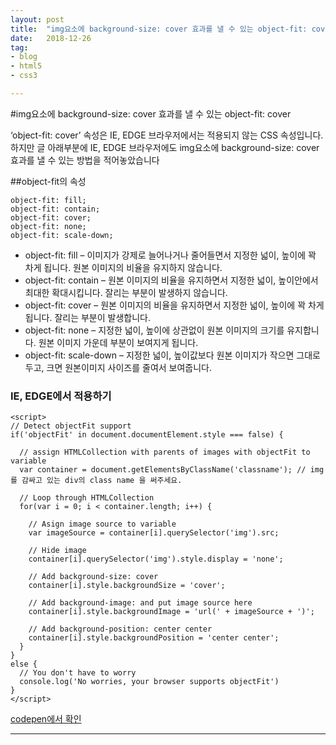 ```yaml
---
layout: post
title:  "img요소에 background-size: cover 효과를 낼 수 있는 object-fit: cover"
date:   2018-12-26
tag:
- blog
- html5
- css3

---
```


#img요소에 background-size: cover 효과를 낼 수 있는 object-fit: cover

‘object-fit: cover’ 속성은 IE, EDGE 브라우저에서는 적용되지 않는 CSS 속성입니다. 하지만 글 아래부분에 IE, EDGE 브라우저에도 img요소에 background-size: cover 효과를 낼 수 있는 방법을 적어놓았습니다


##object-fit의 속성
```
object-fit: fill;
object-fit: contain;
object-fit: cover;
object-fit: none;
object-fit: scale-down;
```
- object-fit: fill – 이미지가 강제로 늘어나거나 줄어들면서 지정한 넓이, 높이에 꽉 차게 됩니다. 원본 이미지의 비율을 유지하지 않습니다.
- object-fit: contain – 원본 이미지의 비율을 유지하면서 지정한 넓이, 높이안에서 최대한 확대시킵니다. 잘리는 부분이 발생하지 않습니다.
- object-fit: cover – 원본 이미지의 비율을 유지하면서 지정한 넓이, 높이에 꽉 차게 됩니다. 잘리는 부분이 발생합니다.
- object-fit: none – 지정한 넓이, 높이에 상관없이 원본 이미지의 크기를 유지합니다. 원본 이미지 가운데 부분이 보여지게 됩니다.
- object-fit: scale-down – 지정한 넓이, 높이값보다 원본 이미지가 작으면 그대로 두고, 크면 원본이미지 사이즈를 줄여서 보여줍니다.

### IE, EDGE에서 적용하기

```
<script>
// Detect objectFit support
if('objectFit' in document.documentElement.style === false) {
  
  // assign HTMLCollection with parents of images with objectFit to variable
  var container = document.getElementsByClassName('classname'); // img를 감싸고 있는 div의 class name 을 써주세요.
  
  // Loop through HTMLCollection
  for(var i = 0; i < container.length; i++) {
    
    // Asign image source to variable
    var imageSource = container[i].querySelector('img').src;
    
    // Hide image
    container[i].querySelector('img').style.display = 'none';
    
    // Add background-size: cover
    container[i].style.backgroundSize = 'cover';
    
    // Add background-image: and put image source here
    container[i].style.backgroundImage = 'url(' + imageSource + ')';
    
    // Add background-position: center center
    container[i].style.backgroundPosition = 'center center';
  }
}
else {
  // You don't have to worry
  console.log('No worries, your browser supports objectFit')
}
</script>
```

[codepen에서 확인](https://codepen.io/pawelgrzybek/pen/Rrybqg)



* * *
